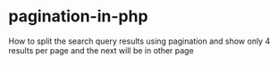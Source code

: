 # pagination-in-php
How to split the search query results using pagination and show only 4 results per page and the next will be in other page
